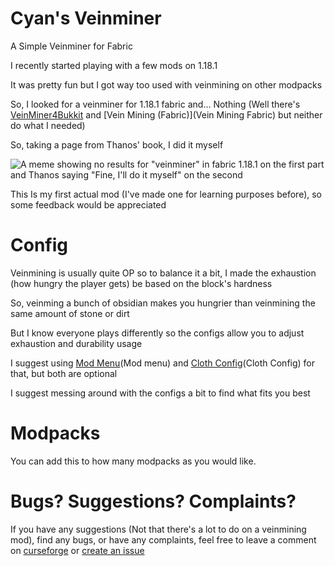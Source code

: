 # Cyan's Veinminer
 A Simple Veinminer for Fabric

I recently started playing with a few mods on 1.18.1

It was pretty fun but I got way too used with veinmining on other modpacks

So, I looked for a veinminer for 1.18.1 fabric and... Nothing (Well there's [VeinMiner4Bukkit](VeinMiner4Bukkit) and [Vein Mining \(Fabric\)](Vein Mining Fabric) but neither do what I needed)

So, taking a page from Thanos' book, I did it myself

![A meme showing no results for "veinminer" in fabric 1.18.1 on the first part and Thanos saying "Fine, I'll do it myself" on the second](THANOS_MEME "Fine I'll do it myself")

This Is my first actual mod (I've made one for learning purposes before), so some feedback would be appreciated

# Config
Veinmining is usually quite OP so to balance it a bit, I made the exhaustion (how hungry the player gets) be based on the block's hardness

So, veinming a bunch of obsidian makes you hungrier than veinmining the same amount of stone or dirt

But I know everyone plays differently so the configs allow you to adjust exhaustion and durability usage

I suggest using [Mod Menu](Mod menu) and [Cloth Config](Cloth Config) for that, but both are optional

I suggest messing around with the configs a bit to find what fits you best

# Modpacks
You can add this to how many modpacks as you would like.

# Bugs? Suggestions? Complaints?
If you have any suggestions (Not that there's a lot to do on a veinmining mod), find any bugs, or have any complaints, feel free to leave a comment on [curseforge](curseforge) or [create an issue](issues)

[VeinMiner4Bukkit]: https://www.curseforge.com/minecraft/mc-mods/veinminer4bukkit
[Vein Mining Fabric]: https://www.curseforge.com/minecraft/mc-mods/vein-mining-fabric
[THANOS_MEME]: https://raw.githubusercontent.com/PrincessCyanMarine/Simple-Veinminer/main/assets/fine_ill_do_it_myself.png
[Mod menu]: https://www.curseforge.com/minecraft/mc-mods/modmenu
[Cloth Config]: https://www.curseforge.com/minecraft/mc-mods/cloth-config
[curseforge]: https://www.curseforge.com/minecraft/mc-mods/simple-veinminer
[issues]: https://github.com/PrincessCyanMarine/Simple-Veinminer/issues
